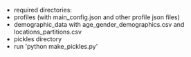 * required directories:
 * profiles (with main_config.json and other profile json files)
 * demographic_data with age_gender_demographics.csv and locations_partitions.csv
 * pickles directory
* run 'python make_pickles.py'
